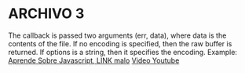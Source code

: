 # ARCHIVO 3
The callback is passed two arguments (err, data), where data is the contents of the file.
If no encoding is specified, then the raw buffer is returned.
If options is a string, then it specifies the encoding. Example:
[Aprende Sobre Javascript, LINK malo](https://developer.mozilla.org/es/docs/Web/JavaScriptt)
[Video Youtube](https://www.youtube.com/watch?v=PQinHHCFsVc&ab_channel=AdaLovecode-Didacticode)
